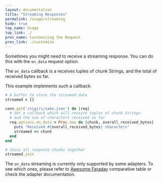 ```yaml
---
layout: documentation
title: "Streaming Responses"
permalink: /usage/streaming
hide: true
top_name: Usage
top_link: ./
prev_name: Customizing the Request
prev_link: ./customize
---
```


Sometimes you might need to receive a streaming response.
You can do this with the `on_data` request option.

The `on_data` callback is a receives tuples of chunk Strings, and the total
of received bytes so far.

This example implements such a callback:

```ruby
# A buffer to store the streamed data
streamed = []

conn.get('/nigiri/sake.json') do |req|
  # Set a callback which will receive tuples of chunk Strings
  # and the sum of characters received so far
  req.options.on_data = Proc.new do |chunk, overall_received_bytes|
    puts "Received #{overall_received_bytes} characters"
    streamed << chunk
  end
end

# Joins all response chunks together
streamed.join
```

The `on_data` streaming is currently only supported by some adapters.
To see which ones, please refer to [Awesome Faraday][awesome] comparative table or check the adapter documentation.

[awesome]:      https://github.com/lostisland/awesome-faraday/#adapters

